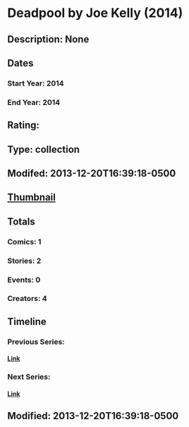 # Deadpool by Joe Kelly (2014)
## Description: None
## Dates
### Start Year: 2014
### End Year: 2014
## Rating: 
## Type: collection
## Modifed: 2013-12-20T16:39:18-0500
## [Thumbnail](http://i.annihil.us/u/prod/marvel/i/mg/b/40/image_not_available.jpg)
## Totals
### Comics: 1
### Stories: 2
### Events: 0
### Creators: 4
## Timeline
### Previous Series: 
#### [Link]()
### Next Series: 
#### [Link]()
## Modified: 2013-12-20T16:39:18-0500